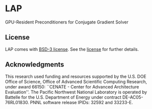# LAP
GPU-Resident Preconditioners for Conjugate Gradient Solver

## License
LAP comes with [BSD-3 license](https://en.wikipedia.org/wiki/BSD_licenses).
See the [license](https://github.com/pnnl/LAP/blob/develop/LICENSE.rst) for further details.

## Acknowledgments
This research used funding and resources supported by the U.S. DOE Office of Science, Office of Advanced Scientific Computing Research, under award 66150: ``CENATE - Center for Advanced Architecture Evaluation''. The Pacific Northwest National Laboratory is operated by Battelle for the U.S. Department of Energy under contract DE-AC05-76RL01830. PNNL software release IPIDs: 32592 and 33233-E.